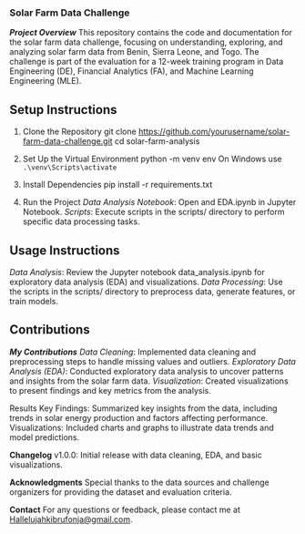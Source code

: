 ### Solar Farm Data Challenge
***Project Overview***
This repository contains the code and documentation for the solar farm data challenge, focusing on understanding, exploring, and analyzing solar farm data from Benin, Sierra Leone, and Togo. The challenge is part of the evaluation for a 12-week training program in Data Engineering (DE), Financial Analytics (FA), and Machine Learning Engineering (MLE).

## Setup Instructions
1. Clone the Repository
git clone https://github.com/yourusername/solar-farm-data-challenge.git
cd solar-farm-analysis

2. Set Up the Virtual Environment
python -m venv env
On Windows use `.\venv\Scripts\activate`

3. Install Dependencies
pip install -r requirements.txt

4. Run the Project
*Data Analysis Notebook*: Open and EDA.ipynb in Jupyter Notebook.
*Scripts*: Execute scripts in the scripts/ directory to perform specific data processing tasks.


## Usage Instructions
*Data Analysis*: Review the Jupyter notebook data_analysis.ipynb for exploratory data analysis (EDA) and visualizations.
*Data Processing*: Use the scripts in the scripts/ directory to preprocess data, generate features, or train models.

## Contributions
***My Contributions***
*Data Cleaning*: Implemented data cleaning and preprocessing steps to handle missing values and outliers.
*Exploratory Data Analysis (EDA)*: Conducted exploratory data analysis to uncover patterns and insights from the solar farm data.
*Visualization*: Created visualizations to present findings and key metrics from the analysis.

Results
Key Findings: Summarized key insights from the data, including trends in solar energy production and factors affecting performance.
Visualizations: Included charts and graphs to illustrate data trends and model predictions.

**Changelog**
v1.0.0: Initial release with data cleaning, EDA, and basic visualizations.

**Acknowledgments**
Special thanks to the data sources and challenge organizers for providing the dataset and evaluation criteria.

**Contact**
For any questions or feedback, please contact me at Hallelujahkibrufonja@gmail.com.



